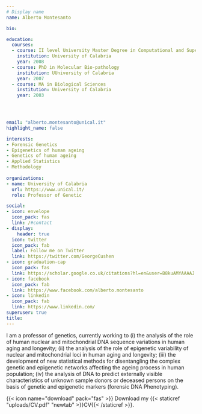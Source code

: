 ```yaml
---
# Display name
name: Alberto Montesanto

bio:

education:
  courses:
  - course: II level University Master Degree in Computational and Supercomputing Sciences 
    institution: University of Calabria
    year: 2008
  - course: PhD in Molecular Bio-pathology 
    institution: UUniversity of Calabria
    year: 2007
  - course: MA in Biological Sciences 
    institution: University of Calabria
    year: 2003



    
email: "alberto.montesanto@unical.it"
highlight_name: false

interests:
- Forensic Genetics
- Epigenetics of human ageing
- Genetics of human ageing
- Applied Statistics
- Methodology
    
organizations:
- name: University of Calabria
  url: https://www.unical.it/
  role: Professor of Genetic

social:
- icon: envelope
  icon_pack: fas
  link: /#contact
- display:
    header: true
  icon: twitter
  icon_pack: fab
  label: Follow me on Twitter
  link: https://twitter.com/GeorgeCushen
- icon: graduation-cap
  icon_pack: fas
  link: https://scholar.google.co.uk/citations?hl=en&user=B8kuAMYAAAAJ
- icon: facebook
  icon_pack: fab
  link: https://www.facebook.com/alberto.montesanto
- icon: linkedin
  icon_pack: fab
  link: https://www.linkedin.com/
superuser: true
title: 
---
```


I am a professor of genetics, currently working to (i) the analysis of the role of human nuclear and mitochondrial DNA sequence variations in human aging and longevity; (ii) the analysis of the role of epigenetic variability of nuclear and mitochondrial loci in human aging and longevity; (iii) the development of new statistical methods for disentangling the complex genetic and epigenetic networks affecting the ageing process in human population; (iv) the analysis of DNA to predict externally visible characteristics of unknown sample donors or deceased persons on the basis of genetic and epigenetic markers (forensic DNA Phenotyping).

{{< icon name="download" pack="fas" >}} Download my {{< staticref "uploads/CV.pdf" "newtab" >}}CV{{< /staticref >}}.
